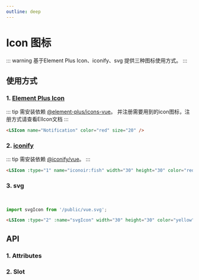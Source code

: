 ```yaml
---
outline: deep
---
```


# Icon 图标

::: warning 基于Element Plus Icon、iconify、svg 提供三种图标使用方式。
:::

## 使用方式

### 1. [Element Plus Icon](https://element-plus.org/zh-CN/component/icon.html)

::: tip 需安装依赖 [@element-plus/icons-vue](https://element-plus.org/zh-CN/component/icon.html)。
并注册需要用到的icon图标，注册方式请查看ElIcon文档
:::
<LSIcon name="Notification" color="red" size="20" />

```html
<LSIcon name="Notification" color="red" size="20" />
```

### 2. [iconify](https://icon-sets.iconify.design/?category=General)

::: tip 需安装依赖 [@iconify/vue](https://www.npmjs.com/package/@iconify/vue)。
:::
<LSIcon :type="1" name="iconoir:fish" width="30" height="30" color="red" />

```html
<LSIcon :type="1" name="iconoir:fish" width="30" height="30" color="red" />
```

### 3. svg

<br />

<LSIcon :type="2" :name="svgIcon" width="30" height="30" color="yellow" />

```ts
import svgIcon from '/public/vue.svg';
```

```html
<LSIcon :type="2" :name="svgIcon" width="30" height="30" color="yellow" />
```

## API

### 1. Attributes

<ApiIntro :tableColumn="tableColumn" :tableData="tableData" />

### 2. Slot

<ApiIntro :tableColumn="tableSlotColumn" :tableData="tableData2" />

<script setup>
import svgIcon from '/public/vue.svg';
import { ref } from 'vue';
import { tableColumn, tableSlotColumn } from '../constant'

const tableData = ref([
  {
    name: 'type',
    desc: '图标类型， 默认el-icon，1：iconify，2：img',
    type: 'string / number',
    value: '-'
  },
  {
    name: 'name',
    desc: '图标名称',
    type: 'string / object',
    value: '-'
  },
  {
    name: 'color',
    desc: '图标颜色',
    type: 'string',
    value: '-'
  },
  {
    name: 'width',
    desc: '图标宽度，适用于iconify和svg',
    type: 'string / number',
    value: 16
  },
  {
    name: 'height',
    desc: '图标高度，适用于iconify和svg',
    type: 'string / number',
    value: 16
  },
  {
    name: 'size',
    desc: '图标大小，适用于el-icon',
    type: 'string / number',
    value: 16
  },
  {
    name: 'src',
    desc: 'img图片地址，type为2的时候使用',
    type: 'string',
    value: '-'
  }
])

const tableData2 = ref([
  {
    name: 'default',
    desc: '添加默认插槽',
  }
])
</script>
